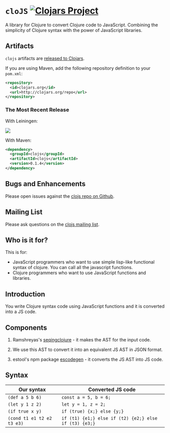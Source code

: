 # `cloJS` [![Clojars Project](https://img.shields.io/clojars/v/clojs.svg)](https://clojars.org/clojs)
A library for Clojure to convert Clojure code to JavaScript.
Combining the simplicity of Clojure syntax with the power of JavaScript libraries.

## Artifacts
`clojs` artifacts are [released to Clojars](https://clojars.org/clojs/clojs).

If you are using Maven, add the following repository definition to your `pom.xml`:

``` xml
<repository>
  <id>clojars.org</id>
  <url>http://clojars.org/repo</url>
</repository>
```

### The Most Recent Release

With Leiningen:

![](https://clojars.org/clojs/latest-version.svg)

With Maven:

``` xml
<dependency>
  <groupId>clojs</groupId>
  <artifactId>clojs</artifactId>
  <version>0.1.4</version>
</dependency>
```

## Bugs and Enhancements

Please open issues against the [clojs repo on Github](https://github.com/puneetpahuja/cloJS/issues).

## Mailing List

Please ask questions on the [clojs mailing list](https://groups.google.com/forum/#!forum/clojs).



## Who is it for?
This is for:
  - JavaScript programmers who want to use simple lisp-like functional syntax of clojure. You can call all the javascript functions.
  - Clojure programmers who want to use JavaScript functions and libraries.

## Introduction
You write Clojure syntax code using JavaScript functions and it is converted into a JS code.

## Components
1. Ramshreyas's [seqingclojure](https://github.com/Ramshreyas/seqingclojure) - it makes the AST for the input code.

2. We use this AST to convert it into an equivalent JS AST in JSON format.

3. estool's npm package [escodegen](https://github.com/estools/escodegen) - it converts the JS AST into JS code.

## Syntax
Our syntax | Converted JS code
---------- | -----------------
`(def a 5 b 6)` | `const a = 5, b = 6;`
`(let y 1 z 2)` | `let y = 1, z = 2;`
`(if true x y)` | `if (true) {x;} else {y;}`
`(cond t1 e1 t2 e2 t3 e3)` | `if (t1) {e1;} else if (t2) {e2;} else if (t3) {e3;}`





